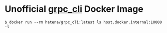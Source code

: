 # Unofficial [grpc_cli](https://github.com/grpc/grpc/blob/master/doc/command_line_tool.md) Docker Image

```console
$ docker run --rm hatena/grpc_cli:latest ls host.docker.internal:10000 -l
```

